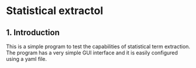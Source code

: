# Statistical extractol

## 1. Introduction

This is a simple program to test the capabilities of statistical term extraction. The program has a very simple GUI interface and it is easily configured using a yaml file.

